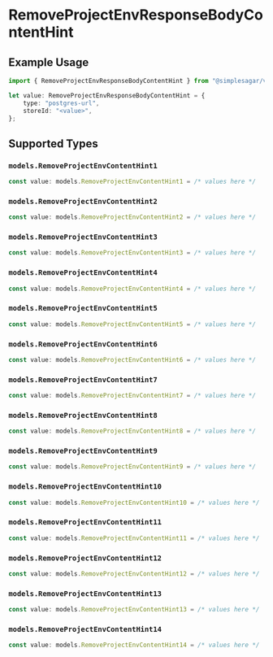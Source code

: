 # RemoveProjectEnvResponseBodyContentHint

## Example Usage

```typescript
import { RemoveProjectEnvResponseBodyContentHint } from "@simplesagar/vercel/models/removeprojectenvop.js";

let value: RemoveProjectEnvResponseBodyContentHint = {
    type: "postgres-url",
    storeId: "<value>",
};
```

## Supported Types

### `models.RemoveProjectEnvContentHint1`

```typescript
const value: models.RemoveProjectEnvContentHint1 = /* values here */
```

### `models.RemoveProjectEnvContentHint2`

```typescript
const value: models.RemoveProjectEnvContentHint2 = /* values here */
```

### `models.RemoveProjectEnvContentHint3`

```typescript
const value: models.RemoveProjectEnvContentHint3 = /* values here */
```

### `models.RemoveProjectEnvContentHint4`

```typescript
const value: models.RemoveProjectEnvContentHint4 = /* values here */
```

### `models.RemoveProjectEnvContentHint5`

```typescript
const value: models.RemoveProjectEnvContentHint5 = /* values here */
```

### `models.RemoveProjectEnvContentHint6`

```typescript
const value: models.RemoveProjectEnvContentHint6 = /* values here */
```

### `models.RemoveProjectEnvContentHint7`

```typescript
const value: models.RemoveProjectEnvContentHint7 = /* values here */
```

### `models.RemoveProjectEnvContentHint8`

```typescript
const value: models.RemoveProjectEnvContentHint8 = /* values here */
```

### `models.RemoveProjectEnvContentHint9`

```typescript
const value: models.RemoveProjectEnvContentHint9 = /* values here */
```

### `models.RemoveProjectEnvContentHint10`

```typescript
const value: models.RemoveProjectEnvContentHint10 = /* values here */
```

### `models.RemoveProjectEnvContentHint11`

```typescript
const value: models.RemoveProjectEnvContentHint11 = /* values here */
```

### `models.RemoveProjectEnvContentHint12`

```typescript
const value: models.RemoveProjectEnvContentHint12 = /* values here */
```

### `models.RemoveProjectEnvContentHint13`

```typescript
const value: models.RemoveProjectEnvContentHint13 = /* values here */
```

### `models.RemoveProjectEnvContentHint14`

```typescript
const value: models.RemoveProjectEnvContentHint14 = /* values here */
```

